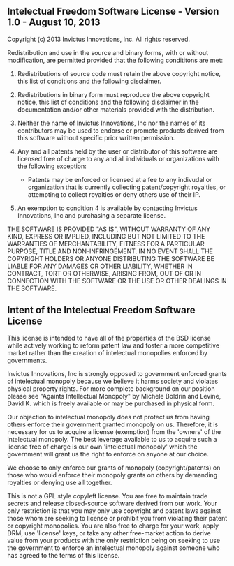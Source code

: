 Intelectual Freedom Software License - Version 1.0 - August 10, 2013
--------------------------------------------------------------------

Copyright (c) 2013 Invictus Innovations, Inc.
All rights reserved.

Redistribution and use in the source and binary forms, with or without 
modification, are permitted provided that the following condititons are
met:

   1. Redistributions of source code must retain the above copyright
         notice, this list of conditions and the following disclaimer.
   2. Redistributions in binary form must reproduce the above copyright
         notice, this list of conditions and the following disclaimer in the
         documentation and/or other materials provided with the distribution.
   3. Neither the name of Invictus Innovations, Inc nor the names of its contributors may 
         be used to endorse or promote products derived from this software without 
         specific prior written permission.
   4. Any and all patents held by the user or distributor of this software are
         licensed free of charge to any and all individuals or organizations 
         with the following exception:

         *  Patents may be enforced or licensed at a fee to any indivudal or
         organization that is currently collecting patent/copyright royalties, 
         or attempting to collect royalties or deny others use of their IP.

   5. An exemption to condition 4 is available by contacting Invictus Innovations, Inc
         and purchasing a separate license. 

THE SOFTWARE IS PROVIDED "AS IS", WITHOUT WARRANTY OF ANY KIND, EXPRESS OR
IMPLIED, INCLUDING BUT NOT LIMITED TO THE WARRANTIES OF MERCHANTABILITY,
FITNESS FOR A PARTICULAR PURPOSE, TITLE AND NON-INFRINGEMENT. IN NO EVENT
SHALL THE COPYRIGHT HOLDERS OR ANYONE DISTRIBUTING THE SOFTWARE BE LIABLE
FOR ANY DAMAGES OR OTHER LIABILITY, WHETHER IN CONTRACT, TORT OR OTHERWISE,
ARISING FROM, OUT OF OR IN CONNECTION WITH THE SOFTWARE OR THE USE OR OTHER
DEALINGS IN THE SOFTWARE.



Intent of the Intelectual Freedom Software License
----------------------------------------------------------------- 
This license is intended to have all of the properties of the BSD
license while actively working to reform patent law and foster a
more competitive market rather than the creation of intelectual
monopolies enforced by governments.   

Invictus Innovations, Inc is strongly opposed to government enforced
grants of intelectual monopoly because we believe it harms society and
violates physical property rights.  For more complete background on our
position please see "Againts Intellectual Monopoly" by Michele Boldrin and
Levine, David K. which is freely available or may be purchased in physical
form.

Our objection to intelectual monopoly does not protect us from having
others enforce their government granted monopoly on us.  Therefore, it
is necessary for us to acquire a license (exemption) from the 'owners' of
the intelectual monopoly.  The best leverage available to us to acquire such
a license free of charge is our own 'intelectual monopoly' which the 
government will grant us the right to enforce on anyone at our choice.  

We choose to only enforce our grants of monopoly (copyright/patents) on those
who would enforce their monopoly grants on others by demanding royalties or
denying use all together. 

This is not a GPL style copyleft license.  You are free to maintain
trade secrets and release closed-source software derived from our work. Your
only restriction is that you may only use copyright and patent laws against
those whom are seeking to license or prohibit you from violating their
patent or copyright monopolies.  You are also free to charge for your work, 
apply DRM, use 'license' keys, or take any other free-market action to derive
value from your products with the only restriction being on seeking to use the 
government to enforce an intelectual monopoly against someone who has agreed
to the terms of this license. 

